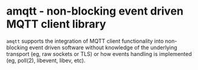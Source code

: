 # amqtt - non-blocking event driven MQTT client library

`amqtt` supports the integration of MQTT client functionality into
non-blocking event driven software without knowledge of the underlying
transport (eg, raw sockets or TLS) or how events handling is
implemented (eg, poll(2), libevent, libev, etc).
